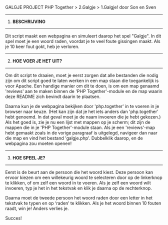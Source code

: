 GALGJE PROJECT
PHP Together > 2.Galgje > 1.Galgje!
door Son en Sven

---

1. **BESCHRIJVING**

---

Dit script maakt een webpagina en simuleert daarop het spel "Galgje". In dit spel moet je een woord raden, voordat je te veel foute gissingen maakt. Als je 10 keer fout gokt, heb je verloren.

---

2. **HOE VOER JE HET UIT?**

---

Om dit script te draaien, moet je eerst zorgen dat alle bestanden die nodig zijn om dit script goed te laten werken in een map staan die toegankelijk is voor Apache. Een handige manier om dit te doen, is om een map genaamd 'reviews' aan te maken binnen de 'PHP Together'-module en de map waarin deze README zich bevindt daarin te plaatsen.

Daarna kun je de webpagina bekijken door 'php.together' in te voeren in je browser naar keuze. (Het kan zijn dat je het iets anders dan 'php.together' hebt genoemd. In dat geval moet je de naam invoeren die je hebt gekozen.) Als het goed is, zie je nu een lijst met mappen op je scherm; dit zijn de mappen die in je 'PHP Together'-module staan. Als je een 'reviews'-map hebt gemaakt zoals in de vorige paragraaf is uitgelegd, navigeer dan naar die map en vind het bestand 'galgje.php'. Dubbelklik daarop, en de webpagina zou moeten openen!

---

3. **HOE SPEEL JE?**

---

Eerst is de beurt aan de persoon die het woord kiest. Deze persoon kan ervoor kiezen om een willekeurig woord te selecteren door op de linkerknop te klikken, of om zelf een woord in te voeren. Als je zelf een woord wilt invoeren, typ je het in het tekstvak en klik je daarna op de rechterknop.

Daarna moet de tweede persoon het woord raden door een letter in het tekstvak te typen en op ‘raden’ te klikken. Als je het woord binnen 10 fouten raadt, win je! Anders verlies je.

Succes!
